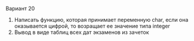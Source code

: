 Вариант 20
1. Написать функцию, которая принимает переменную char, если она оказывается цифрой, то возращает ее значение типа integer
2. Вывод в виде таблиц всех дат экзаменов из зачеток
